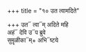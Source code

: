 +++
title = "१० उत त्वामदिते"

+++
उत᳓ त्वा᳓म् अदिते महि  
अहं᳓ देवि उ᳓प ब्रुवे  
सुमॄळीका᳓म्+ अभि᳓ष्टये